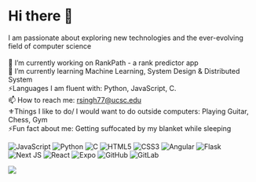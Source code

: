 
# Hi there 👋
I am passionate about exploring new technologies and the ever-evolving field of computer science<br><br>🔭 I’m currently working on RankPath - a rank predictor app<br>🌱 I’m currently learning Machine Learning, System Design & Distributed System<br>⚡Languages I am fluent with: Python, JavaScript, C.<br>📫 How to reach me: rsingh77@ucsc.edu<br>⚜️Things I like to do/ I would want to do outside computers: Playing Guitar, Chess, Gym<br>⚡Fun fact about me:  Getting suffocated by my blanket while sleeping



![JavaScript](https://img.shields.io/badge/javascript-%23323330.svg?style=plastic&logo=javascript&logoColor=%23F7DF1E) ![Python](https://img.shields.io/badge/python-3670A0?style=plastic&logo=python&logoColor=ffdd54) ![C](https://img.shields.io/badge/c-%2300599C.svg?style=plastic&logo=c&logoColor=white) ![HTML5](https://img.shields.io/badge/html5-%23E34F26.svg?style=plastic&logo=html5&logoColor=white) ![CSS3](https://img.shields.io/badge/css3-%231572B6.svg?style=plastic&logo=css3&logoColor=white) ![Angular](https://img.shields.io/badge/angular-%23DD0031.svg?style=plastic&logo=angular&logoColor=white) ![Flask](https://img.shields.io/badge/flask-%23000.svg?style=plastic&logo=flask&logoColor=white) ![Next JS](https://img.shields.io/badge/Next-black?style=plastic&logo=next.js&logoColor=white) ![React](https://img.shields.io/badge/react-%2320232a.svg?style=plastic&logo=react&logoColor=%2361DAFB) ![Expo](https://img.shields.io/badge/expo-1C1E24?style=plastic&logo=expo&logoColor=#D04A37) ![GitHub](https://img.shields.io/badge/github-%23121011.svg?style=plastic&logo=github&logoColor=white) ![GitLab](https://img.shields.io/badge/gitlab-%23181717.svg?style=plastic&logo=gitlab&logoColor=white)


![](https://github-readme-stats.vercel.app/api/top-langs/?username=RaghavSingh1212&theme=shadow_blue&hide_border=true&include_all_commits=false&count_private=false&layout=compact)

